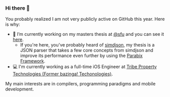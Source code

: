 ### Hi there 👋

You probably realized I am not very publicly active on GitHub this year. Here is why:

- 🔭 I’m currently working on my masters thesis at [@sfu](https://github.com/sfu) and you can see it [here](https://cs-git-research.cs.surrey.sfu.ca/cameron/parabix-devel/-/blob/master/tools/json/json.cpp).
  - If you're here, you've probably heard of [simdjson](https://github.com/simdjson/simdjson), my thesis is a JSON parser that takes a few core concepts from simdjson and improve its performance even further by using the [Parabix Framework](https://cs-git-research.cs.surrey.sfu.ca/cameron/parabix-devel).
- 💻 I'm currently working as a full-time iOS Engineer at [Tribe Property Technologies (Former bazinga! Techonologies)](https://github.com/bazingatechnologies).

My main interests are in compilers, programming paradigms and mobile development.
